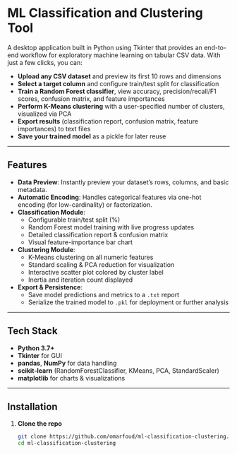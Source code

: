 # ML Classification and Clustering Tool

A desktop application built in Python using Tkinter that provides an end-to-end workflow for exploratory machine learning on tabular CSV data. With just a few clicks, you can:

- **Upload any CSV dataset** and preview its first 10 rows and dimensions  
- **Select a target column** and configure train/test split for classification  
- **Train a Random Forest classifier**, view accuracy, precision/recall/F1 scores, confusion matrix, and feature importances  
- **Perform K-Means clustering** with a user-specified number of clusters, visualized via PCA  
- **Export results** (classification report, confusion matrix, feature importances) to text files  
- **Save your trained model** as a pickle for later reuse  

---

## Features

- **Data Preview**: Instantly preview your dataset’s rows, columns, and basic metadata.  
- **Automatic Encoding**: Handles categorical features via one-hot encoding (for low-cardinality) or factorization.  
- **Classification Module**:  
  - Configurable train/test split (%)  
  - Random Forest model training with live progress updates  
  - Detailed classification report & confusion matrix  
  - Visual feature-importance bar chart  
- **Clustering Module**:  
  - K-Means clustering on all numeric features  
  - Standard scaling & PCA reduction for visualization  
  - Interactive scatter plot colored by cluster label  
  - Inertia and iteration count displayed  
- **Export & Persistence**:  
  - Save model predictions and metrics to a `.txt` report  
  - Serialize the trained model to `.pkl` for deployment or further analysis  

---

## Tech Stack

- **Python 3.7+**  
- **Tkinter** for GUI  
- **pandas**, **NumPy** for data handling  
- **scikit-learn** (RandomForestClassifier, KMeans, PCA, StandardScaler)  
- **matplotlib** for charts & visualizations  

---

## Installation

1. **Clone the repo**  
   ```bash
   git clone https://github.com/omarfoud/ml-classification-clustering.git
   cd ml-classification-clustering
